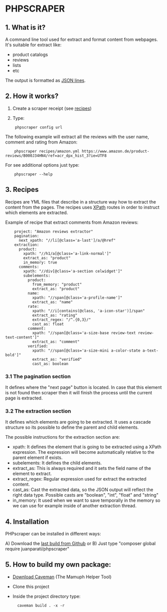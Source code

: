 PHPSCRAPER
==========

## 1. What is it?

A command line tool used for extract and format content from webpages. It's suitable for extract like:
- product catalogs
- reviews
- lists
- etc

The output is formatted as [JSON lines](http://jsonlines.org/).


## 2. How it works?

1. Create a scraper receipt (see [recipes](recipes))
2. Type:

        phpscraper config url
        

The following example will extract all the reviews with the user name, comment and rating from Amazon:

        phpscraper recipes/amazon.yml https://www.amazon.de/product-reviews/B000J34HN4/ref=acr_dpx_hist_3?ie=UTF8

For see additional options just type:

        phpscraper --help       



## 3. Recipes

Recipes are YML files that describe in a structure way how to extract the content from the pages. The recipes uses [XPath](https://www.w3schools.com/xml/xpath_intro.asp) routes in order to instruct which elements are extracted.

Example of recipe that extract comments from Amazon reviews:

        project: "Amazon reviews extractor"
        pagination:
          next_xpath: "//li[@class='a-last']/a/@href"
        extraction:
          product:
            xpath: "//h1/a[@class='a-link-normal']"
            extract_as: "product"
            in_memory: true
          comments:
            xpath: "//div[@class='a-section celwidget']"
            subelements:
              product:
                from_memory: "product"
                extract_as: "product"
              name:
                xpath: "//span[@class='a-profile-name']"
                extract_as: "name"
              rate:
                xpath: "//i[contains(@class, 'a-icon-star')]/span"
                extract_as: "rating"
                extract_regex: "/^.{0,3}/"
                cast_as: float
              comment:
                xpath: "//span[@class='a-size-base review-text review-text-content']"
                extract_as: "comment"
              verified:
                xpath: "//span[@class='a-size-mini a-color-state a-text-bold']"
                extract_as: "verified"
                cast_as: boolean
                
                
### 3.1 The pagination section
 
It defines where the "next page" button is located. In case that this element is not found then scraper then it will finish the process until the current page is extracted.
 
 
### 3.2 The extraction section
 
It defines which elements are going to be extracted. It uses a cascade structure so its possible to define the parent and child elements.
 
The possible instructions for the extraction section are:

- xpath: It defines the element that is going to be extracted using a XPath expression. The expression will become automatically relative to the parent element if exists.
- subelements: It defines the child elements.
- extract_as: This is always required and it sets the field name of the element to extract.
- extract_regex: Regular expression used for extract the extracted content.
- cast_as: Cast the extracted data, so the JSON output will reflect the right data type. Possible casts are "boolean", "int", "float" and "string"
- in_memory: It used when we want to save temporally in the memory so we can use for example inside of another extraction thread.


## 4. Installation

PHPscraper can be installed in different ways:

A) Download the [last build from Github](https://github.com/juanparati/phpscraper/releases/latest)
or
B) Just type "composer global require juanparati/phpscraper"


## 5. How to build my own package:

* [Download Caveman](https://github.com/Mamuph/caveman/releases) (The Mamuph Helper Tool)
* Clone this project
* Inside the project directory type:

        caveman build . -x -r

